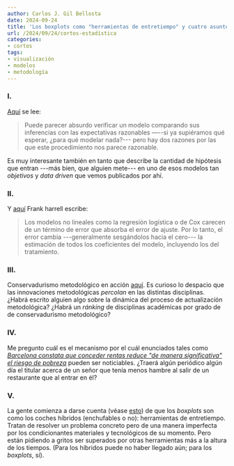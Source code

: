 ```yaml
---
author: Carlos J. Gil Bellosta
date: 2024-09-24
title: 'Los boxplots como "herramientas de entretiempo" y cuatro asuntos más'
url: /2024/09/24/cortos-estadística
categories:
- cortos
tags:
- visualización
- modelos
- metodología
---
```


### I.

[Aquí](https://statmodeling.stat.columbia.edu/2024/07/03/grappling-with-uncertainty-in-forecasting-the-2024-u-s-presidential-election/) se lee:

> Puede parecer absurdo verificar un modelo comparando sus inferencias con las expectativas razonables —--si ya supiéramos qué esperar, ¿para qué modelar nada?--- pero hay dos razones por las que este procedimiento nos parece razonable.

Es muy interesante también en tanto que describe la cantidad de hipótesis que entran ---más bien, que alguien mete--- en uno de esos modelos tan _objetivos_ y _data driven_ que vemos publicados por ahí.

### II.

Y [aquí](https://www.fharrell.com/post/robcov/) Frank harrell escribe:

> Los modelos no lineales como la regresión logística o de Cox carecen de un término de error que absorba el error de ajuste. Por lo tanto, el error cambia ---generalmente sesgándolos hacia el cero--- la estimación de todos los coeficientes del modelo, incluyendo los del tratamiento.

### III.

Conservadurismo metodológico en acción [aquí](https://www.realclimate.org/index.php/archives/2023/02/the-established-ground-and-new-ideas/). Es curioso lo despacio que las innovaciones metodológicas _percolan_ en las distintas disciplinas. ¿Habrá escrito alguien algo sobre la dinámica del proceso de actualizacíón metodológica? ¿Habrá un _ránking_ de disciplinas académicas por grado de de conservadurismo metodológico?

### IV.

Me pregunto cuál es el mecanismo por el cuál enunciados tales como _[Barcelona constata que conceder rentas reduce "de manera significativa" el riesgo de pobreza](https://www.europapress.es/catalunya/noticia-barcelona-constata-conceder-rentas-reduce-manera-significativa-riesgo-pobreza-20210217183509.html)_ pueden ser noticiables. ¿Traerá algún periódico algún día el titular acerca de un señor que tenía menos hambre al salir de un restaurante que al entrar en él?

### V.

La gente comienza a darse cuenta (véase [esto](https://nightingaledvs.com/ive-stopped-using-box-plots-should-you/)) de que los _boxplots_ son como los coches híbridos (enchufables o no): herramientas de entretiempo. Tratan de resolver un problema concreto pero de una manera imperfecta por los condicionantes materiales y tecnológicos de su momento. Pero están pidiendo a gritos ser superados por otras herramientas más a la altura de los tiempos. (Para los híbridos puede no haber llegado aún; para los _boxplots_, sí).